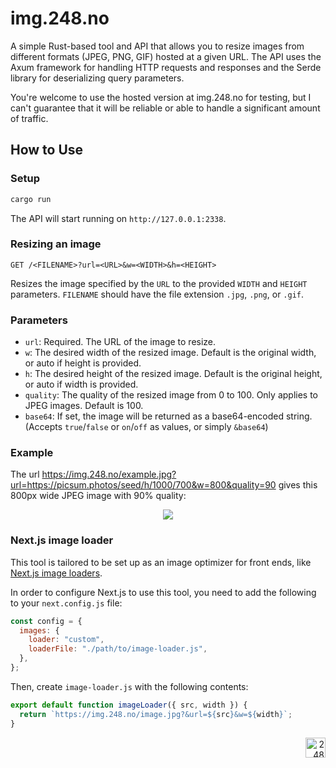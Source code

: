 # img.248.no

A simple Rust-based tool and API that allows you to resize images from different formats (JPEG, PNG, GIF) hosted at a given URL. The API uses the Axum framework for handling HTTP requests and responses and the Serde library for deserializing query parameters.

You're welcome to use the hosted version at img.248.no for testing, but I can't guarantee that it will be reliable or able to handle a significant amount of traffic.

## How to Use

### Setup

```bash
cargo run
```

The API will start running on `http://127.0.0.1:2338`.

### Resizing an image

`GET /<FILENAME>?url=<URL>&w=<WIDTH>&h=<HEIGHT>`

Resizes the image specified by the `URL` to the provided `WIDTH` and `HEIGHT` parameters. `FILENAME` should have the file extension `.jpg`, `.png`, or `.gif`.

### Parameters

- `url`: Required. The URL of the image to resize.
- `w`: The desired width of the resized image. Default is the original width, or auto if height is provided.
- `h`: The desired height of the resized image. Default is the original height, or auto if width is provided.
- `quality`: The quality of the resized image from 0 to 100. Only applies to JPEG images. Default is 100.
- `base64`: If set, the image will be returned as a base64-encoded string. (Accepts `true`/`false` or `on`/`off` as values, or simply `&base64`)

### Example

The url https://img.248.no/example.jpg?url=https://picsum.photos/seed/h/1000/700&w=800&quality=90 gives this 800px wide JPEG image with 90% quality:

<div align="center">
  <a href="https://img.248.no/example.jpg?url=https://picsum.photos/seed/h/1000/700&w=800&quality=90">
    <img src="https://img.248.no/example.jpg?url=https://picsum.photos/seed/h/1000/700&w=800&quality=90">
  </a>
</div>

### Next.js image loader

This tool is tailored to be set up as an image optimizer for front ends, like [Next.js image loaders](https://nextjs.org/docs/app/api-reference/next-config-js/images).

In order to configure Next.js to use this tool, you need to add the following to your `next.config.js` file:

```js
const config = {
  images: {
    loader: "custom",
    loaderFile: "./path/to/image-loader.js",
  },
};
```

Then, create `image-loader.js` with the following contents:

```js
export default function imageLoader({ src, width }) {
  return `https://img.248.no/image.jpg?&url=${src}&w=${width}`;
}
```

<div align="right"><img src="https://github-production-user-asset-6210df.s3.amazonaws.com/1774972/269361517-d0d8e30e-4a25-4ba2-b926-2a42da1156f8.svg" width="32" alt="248"></div>
